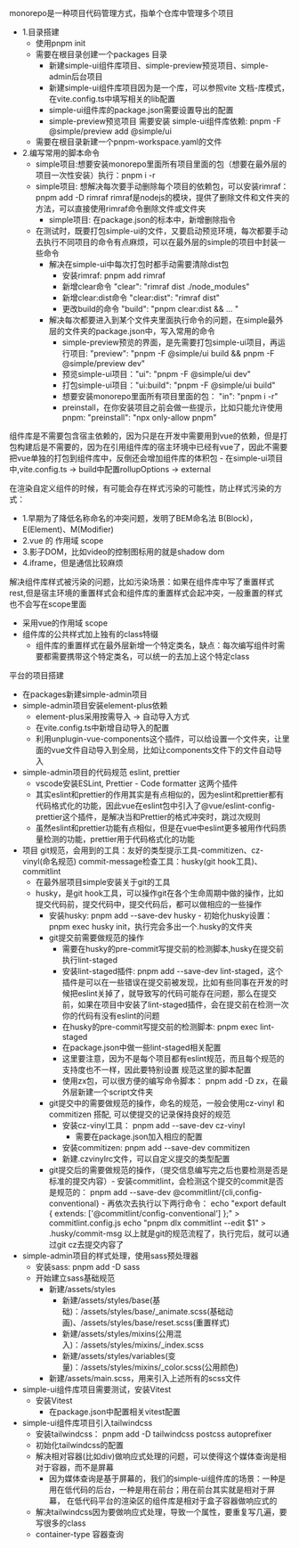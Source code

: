 monorepo是一种项目代码管理方式，指单个仓库中管理多个项目

- 1.目录搭建
  - 使用pnpm init
  - 需要在根目录创建一个packages 目录
    - 新建simple-ui组件库项目、simple-preview预览项目、simple-admin后台项目
    - 新建simple-ui组件库项目因为是一个库，可以参照vite 文档-库模式，在vite.config.ts中填写相关的lib配置
    - simple-ui组件库的package.json需要设置导出的配置
    - simple-preview预览项目 需要安装 simple-ui组件库依赖: pnpm -F @simple/preview add @simple/ui
  - 需要在根目录新建一个pnpm-workspace.yaml的文件
- 2.编写常用的脚本命令
  - simple项目:想要安装monorepo里面所有项目里面的包（想要在最外层的项目一次性安装）执行：pnpm i -r
  - simple项目: 想解决每次要手动删除每个项目的依赖包，可以安装rimraf： pnpm add -D rimraf
    rimraf是nodejs的模块，提供了删除文件和文件夹的方法，可以直接使用rimraf命令删除文件或文件夹
    - simple项目: 在package.json的标本中，新增删除指令
  - 在测试时，既要打包simple-ui的文件，又要启动预览环境，每次都要手动去执行不同项目的命令有点麻烦，可以在最外层的simple的项目中封装一些命令
    - 解决在simple-ui中每次打包时都手动需要清除dist包
      - 安装rimraf: pnpm add rimraf
      - 新增clear命令 "clear": "rimraf dist ./node_modules"
      - 新增clear:dist命令 "clear:dist": "rimraf dist"
      - 更改build的命令 "build": "pnpm clear:dist && ... "
    - 解决每次都要进入到某个文件夹里面执行命令的问题，在simple最外层的文件夹的package.json中，写入常用的命令
      - simple-preview预览的界面，是先需要打包simple-ui项目，再运行项目: "preview": "pnpm -F @simple/ui build && pnpm -F @simple/preview dev"
      - 预览simple-ui项目："ui": "pnpm -F @simple/ui dev"
      - 打包simple-ui项目："ui:build": "pnpm -F @simple/ui build"
      - 想要安装monorepo里面所有项目里面的包： "in": "pnpm i -r"
      - preinstall，在你安装项目之前会做一些提示，比如只能允许使用pnpm: "preinstall": "npx only-allow pnpm"

组件库是不需要包含宿主依赖的，因为只是在开发中需要用到vue的依赖，但是打包构建后是不需要的，因为在引用组件库的宿主环境中已经有vue了，因此不需要把vue单独的打包到组件库中，反倒还会增加组件库的体积包 - 在simple-ui项目中,vite.config.ts -> build中配置rollupOptions -> external

在渲染自定义组件的时候，有可能会存在样式污染的可能性，防止样式污染的方式：

- 1.早期为了降低名称命名的冲突问题，发明了BEM命名法 B(Block)，E(Element)、M(Modifier)
- 2.vue 的 作用域 scope
- 3.影子DOM，比如video的控制图标用的就是shadow dom
- 4.iframe，但是通信比较麻烦

解决组件库样式被污染的问题，比如污染场景：如果在组件库中写了重置样式rest,但是宿主环境的重置样式会和组件库的重置样式会起冲突，一般重置的样式也不会写在scope里面

- 采用vue的作用域 scope
- 组件库的公共样式加上独有的class特缀
  - 组件库的重置样式在最外层新增一个特定类名，缺点：每次编写组件时需要都需要携带这个特定类名，可以统一的去加上这个特定class

平台的项目搭建

- 在packages新建simple-admin项目
- simple-admin项目安装element-plus依赖
  - element-plus采用按需导入 -> 自动导入方式
  - 在vite.config.ts中新增自动导入的配置
  - 利用unplugin-vue-components这个插件，可以给设置一个文件夹，让里面的vue文件自动导入到全局，比如让components文件下的文件自动导入
- simple-admin项目的代码规范 eslint, prettier
  - vscode安装ESLint, Prettier - Code formatter 这两个插件
  - 其实eslint和prettier的作用其实是有点相似的，因为eslint和prettier都有代码格式化的功能，因此vue在eslint包中引入了@vue/eslint-config-prettier这个插件，是解决当和Prettier的格式冲突时，跳过次规则
  - 虽然eslint和prettier功能有点相似，但是在vue中eslint更多被用作代码质量检测的功能，prettier用于代码格式化的功能
- 项目 git规范，会用到的工具：友好的类型提示工具-commitizen、cz-vinyl(命名规范) commit-message检查工具：husky(git hook工具)、commitlint
  - 在最外层项目simple安装关于git的工具
  - husky，是git hook工具，可以操作git在各个生命周期中做的操作，比如提交代码前，提交代码中，提交代码后，都可以做相应的一些操作
    - 安装husky: pnpm add --save-dev husky - 初始化husky设置： pnpm exec husky init，执行完会多出一个.husky的文件夹
    - git提交前需要做规范的操作
      - 需要在husky的pre-commit写提交前的检测脚本,husky在提交前执行lint-staged
      - 安装lint-staged插件: pnpm add --save-dev lint-staged，这个插件是可以在一些错误在提交前被发现，比如有些同事在开发的时候把eslint关掉了，就导致写的代码可能存在问题，那么在提交前，如果在项目中安装了lint-staged插件，会在提交前在检测一次你的代码有没有eslint的问题
      - 在husky的pre-commit写提交前的检测脚本: pnpm exec lint-staged
      - 在package.json中做一些lint-staged相关配置
      - 这里要注意，因为不是每个项目都有eslint规范，而且每个规范的支持度也不一样，因此要特别设置 规范这里的脚本配置
      - 使用zx包，可以很方便的编写命令脚本： pnpm add -D zx，在最外层新建一个script文件夹
    - git提交中的需要做规范的操作，命名的规范，一般会使用cz-vinyl 和 commitizen 搭配, 可以使提交的记录保持良好的规范
      - 安装cz-vinyl工具： pnpm add --save-dev cz-vinyl
        - 需要在package.json加入相应的配置
      - 安装commitizen: pnpm add --save-dev commitizen
      - 新建.czvinylrc文件，可以自定义提交的类型配置
    - git提交后的需要做规范的操作，（提交信息编写完之后也要检测是否是标准的提交内容）- 安装commitlint，会检测这个提交的commit是否是规范的： pnpm add --save-dev @commitlint/{cli,config-conventional} - 再依次去执行以下两行命令：
      echo "export default { extends: ['@commitlint/config-conventional'] };" > commitlint.config.js
      echo "pnpm dlx commitlint --edit \$1" > .husky/commit-msg
      以上就是git的规范流程了，执行完后，就可以通过git cz去提交内容了
- simple-admin项目的样式处理，使用sass预处理器
  - 安装sass: pnpm add -D sass
  - 开始建立sass基础规范
    - 新建/assets/styles
      - 新建/assets/styles/base(基础)：/assets/styles/base/\_animate.scss(基础动画)、/assets/styles/base/reset.scss(重置样式)
      - 新建/assets/styles/mixins(公用混入)：/assets/styles/mixins/\_index.scss
      - 新建/assets/styles/variables(变量)：/assets/styles/mixins/\_color.scss(公用颜色)
    - 新建/assets/main.scss，用来引入上述所有的scss文件
- simple-ui组件库项目需要测试，安装Vitest
  - 安装Vitest
    - 在package.json中配置相关vitest配置
- simple-ui组件库项目引入tailwindcss
  - 安装tailwindcss： pnpm add -D tailwindcss postcss autoprefixer
  - 初始化tailwindcss的配置
  - 解决相对容器(比如div)做响应式处理的问题，可以使得这个媒体查询是相对于容器，而不是屏幕
    - 因为媒体查询是基于屏幕的，我们的simple-ui组件库的场景：一种是用在低代码的后台，一种是用在前台；用在前台其实就是相对于屏幕，
      在低代码平台的渲染区的组件库是相对于盒子容器做响应式的
  - 解决tailwindcss因为要做响应式处理，导致一个属性，要重复写几遍，要写很多的class
  - container-type 容器查询
